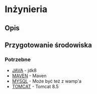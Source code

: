 # Inżynieria

## Opis

## Przygotowanie środowiska

### Potrzebne
* [JAVA](http://www.oracle.com/technetwork/java/javase/downloads/index-jsp-138363.html) - jdk8
* [MAVEN](https://maven.apache.org/) - Maven
* [MYSQL](https://dev.mysql.com/downloads/mysql/) - Może być też z wamp'a 
* [TOMCAT](http://tomcat.apache.org/) - Tomcat 8.5 
	

	
